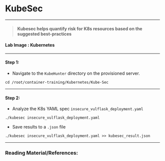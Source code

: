 # **KubeSec**

---

> #### Kubesec helps quantify risk for K8s resources based on the suggested best-practices

#### **Lab Image : Kubernetes**

---

#### Step 1:

* Navigate to the `KubeHunter` directory on the provisioned server.

```commandline
cd /root/container-training/Kubernetes/Kube-Sec
```

---

#### Step 2:

* Analyze the K8s YAML spec `insecure_vulflask_deployment.yaml`

```commandline
./kubesec insecure_vulflask_deployment.yaml

```

* Save results to a `.json` file

```commandline
./kubesec insecure_vulflask_deployment.yaml >> kubesec_result.json
```

---

### Reading Material/References:
